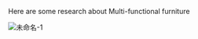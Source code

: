 Here are some research about Multi-functional furniture

![未命名-1](https://user-images.githubusercontent.com/90523160/133248954-a164e435-614d-48e9-a877-49d1169cfdab.png)

